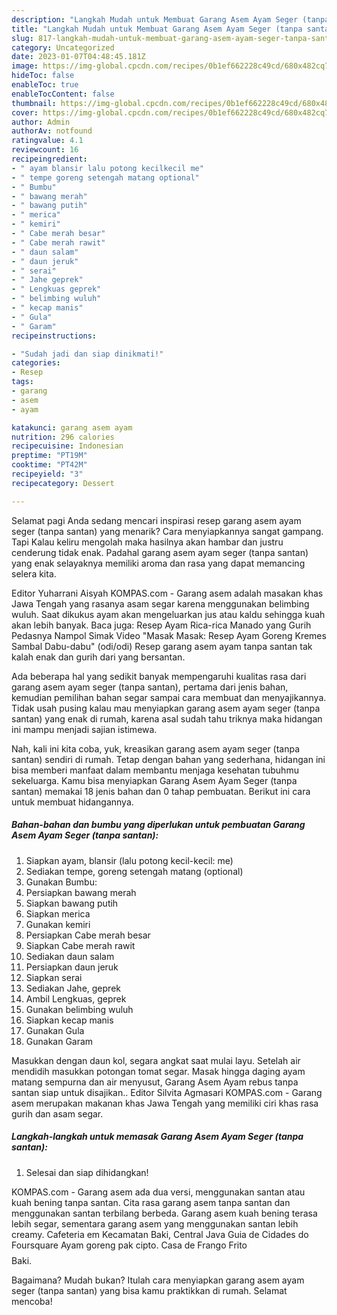 ```yaml
---
description: "Langkah Mudah untuk Membuat Garang Asem Ayam Seger (tanpa santan) yang Lezat Sekali"
title: "Langkah Mudah untuk Membuat Garang Asem Ayam Seger (tanpa santan) yang Lezat Sekali"
slug: 817-langkah-mudah-untuk-membuat-garang-asem-ayam-seger-tanpa-santan-yang-lezat-sekali
category: Uncategorized
date: 2023-01-07T04:48:45.181Z
image: https://img-global.cpcdn.com/recipes/0b1ef662228c49cd/680x482cq70/garang-asem-ayam-seger-tanpa-santan-foto-resep-utama.jpg
hideToc: false
enableToc: true
enableTocContent: false
thumbnail: https://img-global.cpcdn.com/recipes/0b1ef662228c49cd/680x482cq70/garang-asem-ayam-seger-tanpa-santan-foto-resep-utama.jpg
cover: https://img-global.cpcdn.com/recipes/0b1ef662228c49cd/680x482cq70/garang-asem-ayam-seger-tanpa-santan-foto-resep-utama.jpg
author: Admin
authorAv: notfound
ratingvalue: 4.1
reviewcount: 16
recipeingredient:
- " ayam blansir lalu potong kecilkecil me"
- " tempe goreng setengah matang optional"
- " Bumbu"
- " bawang merah"
- " bawang putih"
- " merica"
- " kemiri"
- " Cabe merah besar"
- " Cabe merah rawit"
- " daun salam"
- " daun jeruk"
- " serai"
- " Jahe geprek"
- " Lengkuas geprek"
- " belimbing wuluh"
- " kecap manis"
- " Gula"
- " Garam"
recipeinstructions:

- "Sudah jadi dan siap dinikmati!"
categories:
- Resep
tags:
- garang
- asem
- ayam

katakunci: garang asem ayam 
nutrition: 296 calories
recipecuisine: Indonesian
preptime: "PT19M"
cooktime: "PT42M"
recipeyield: "3"
recipecategory: Dessert

---
```



Selamat pagi Anda sedang mencari inspirasi resep garang asem ayam seger (tanpa santan) yang menarik? Cara menyiapkannya sangat gampang. Tapi Kalau keliru mengolah maka hasilnya akan hambar dan justru cenderung tidak enak. Padahal garang asem ayam seger (tanpa santan) yang enak selayaknya memiliki aroma dan rasa yang dapat memancing selera kita.


Editor Yuharrani Aisyah KOMPAS.com - Garang asem adalah masakan khas Jawa Tengah yang rasanya asam segar karena menggunakan belimbing wuluh. Saat dikukus ayam akan mengeluarkan jus atau kaldu sehingga kuah akan lebih banyak. Baca juga: Resep Ayam Rica-rica Manado yang Gurih Pedasnya Nampol Simak Video &#34;Masak Masak: Resep Ayam Goreng Kremes Sambal Dabu-dabu&#34; (odi/odi) Resep garang asem ayam tanpa santan tak kalah enak dan gurih dari yang bersantan.

Ada beberapa hal yang sedikit banyak mempengaruhi kualitas rasa dari garang asem ayam seger (tanpa santan), pertama dari jenis bahan, kemudian pemilihan bahan segar sampai cara membuat dan menyajikannya. Tidak usah pusing kalau mau menyiapkan garang asem ayam seger (tanpa santan) yang enak di rumah, karena asal sudah tahu triknya maka hidangan ini mampu menjadi sajian istimewa.


Nah, kali ini kita coba, yuk, kreasikan garang asem ayam seger (tanpa santan) sendiri di rumah. Tetap dengan bahan yang sederhana, hidangan ini bisa memberi manfaat dalam membantu menjaga kesehatan tubuhmu sekeluarga. Kamu bisa menyiapkan Garang Asem Ayam Seger (tanpa santan) memakai 18 jenis bahan dan 0 tahap pembuatan. Berikut ini cara untuk membuat hidangannya.

<!--inarticleads1-->

##### Bahan-bahan dan bumbu yang diperlukan untuk pembuatan Garang Asem Ayam Seger (tanpa santan):

1. Siapkan  ayam, blansir (lalu potong kecil-kecil: me)
1. Sediakan  tempe, goreng setengah matang (optional)
1. Gunakan  Bumbu:
1. Persiapkan  bawang merah
1. Siapkan  bawang putih
1. Siapkan  merica
1. Gunakan  kemiri
1. Persiapkan  Cabe merah besar
1. Siapkan  Cabe merah rawit
1. Sediakan  daun salam
1. Persiapkan  daun jeruk
1. Siapkan  serai
1. Sediakan  Jahe, geprek
1. Ambil  Lengkuas, geprek
1. Gunakan  belimbing wuluh
1. Siapkan  kecap manis
1. Gunakan  Gula
1. Gunakan  Garam


Masukkan dengan daun kol, segara angkat saat mulai layu. Setelah air mendidih masukkan potongan tomat segar. Masak hingga daging ayam matang sempurna dan air menyusut, Garang Asem Ayam rebus tanpa santan siap untuk disajikan.. Editor Silvita Agmasari KOMPAS.com - Garang asem merupakan makanan khas Jawa Tengah yang memiliki ciri khas rasa gurih dan asam segar. 

<!--inarticleads2-->

##### Langkah-langkah untuk memasak Garang Asem Ayam Seger (tanpa santan):


1. Selesai dan siap dihidangkan!

KOMPAS.com - Garang asem ada dua versi, menggunakan santan atau kuah bening tanpa santan. Cita rasa garang asem tanpa santan dan menggunakan santan terbilang berbeda. Garang asem kuah bening terasa lebih segar, sementara garang asem yang menggunakan santan lebih creamy. Cafeteria em Kecamatan Baki, Central Java Guia de Cidades do Foursquare Ayam goreng pak cipto. Casa de Frango Frito $$ $$ Baki. 

Bagaimana? Mudah bukan? Itulah cara menyiapkan garang asem ayam seger (tanpa santan) yang bisa kamu praktikkan di rumah. Selamat mencoba!
